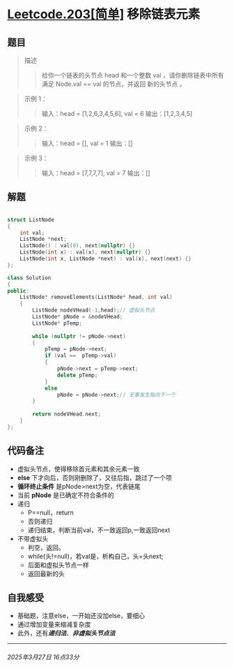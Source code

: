 # [Leetcode.203[简单]](https://leetcode.cn/problems/remove-linked-list-elements/description/) 移除链表元素

## 题目
>描述
>>给你一个链表的头节点 head 和一个整数 val ，请你删除链表中所有满足 Node.val == val 的节点，并返回 新的头节点 。

>示例 1：
>>输入：head = [1,2,6,3,4,5,6], val = 6
输出：[1,2,3,4,5]

>示例 2：
>>输入：head = [], val = 1
输出：[]

>示例 3：
>>输入：head = [7,7,7,7], val = 7
输出：[]
## 解题
```C++

struct ListNode 
{
    int val;
    ListNode *next;
    ListNode() : val(0), next(nullptr) {}
    ListNode(int x) : val(x), next(nullptr) {}
    ListNode(int x, ListNode *next) : val(x), next(next) {}
};

class Solution 
{
public:
    ListNode* removeElements(ListNode* head, int val) 
    {
        ListNode nodeVHead(-1,head);// 虚拟头节点
        ListNode* pNode = &nodeVHead;
        ListNode* pTemp;
        
        while (nullptr != pNode->next)
        {
            pTemp = pNode->next;
            if (val ==  pTemp->val)
            {
                pNode->next = pTemp->next;
                delete pTemp;
            }
            else
                pNode = pNode->next;// 无事发生指向下一个
        }
        
        return nodeVHead.next;
    }
};
```
## 代码备注
+ 虚拟头节点，使得移除首元素和其余元素一致
+ **else** 下才向后，否则刚删除了，又往后指，跳过了一个项
+ **循环终止条件** 是pNode>next为空，代表链尾
+ 当前  **pNode** 是已确定不符合条件的
+ 递归
   + P==null，return  
   + 否则递归
   + 递归结束，判断当前val，不一致返回p,一致返回next
+ 不带虚拟头
    + 判空，返回。
    + while(头!=null)，若val是，析构自己，头=头next;
    + 后面和虚拟头节点一样
    + 返回最新的头
## 自我感受
+ 基础题，注意else，一开始还没加else，要细心
+ 通过增加变量来缩减复杂度
+ 此外，还有***递归法***、***非虚拟头节点法***
---
###### 2025年3月27日 16点33分